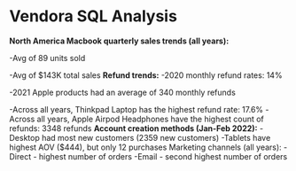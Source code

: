 # Vendora SQL Analysis

**North America Macbook quarterly sales trends (all years):**

-Avg of 89 units sold

-Avg of $143K total sales
**Refund trends:**
-2020 monthly refund rates: 14%

-2021 Apple products had an average of 340 monthly refunds

-Across all years, Thinkpad Laptop has the highest refund rate: 17.6%
-Across all years, Apple Airpod Headphones have the highest count of refunds: 3348 refunds
**Account creation methods (Jan-Feb 2022):**
-Desktop had most new customers (2359 new customers)
-Tablets have highest AOV ($444), but only 12 purchases
Marketing channels (all years):
-Direct - highest number of orders
-Email - second highest number of orders
